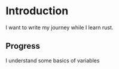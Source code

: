 # Introduction

I want to write my journey while I learn rust.

## Progress

I understand some basics of variables
